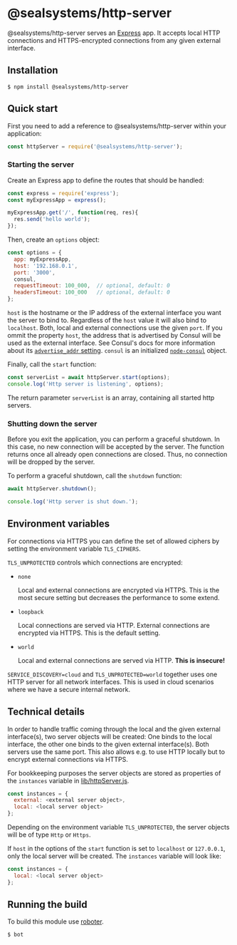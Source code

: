 # @sealsystems/http-server



@sealsystems/http-server serves an [Express](https://expressjs.com) app. It accepts local HTTP connections and HTTPS-encrypted connections from any given external interface.

## Installation

```shell
$ npm install @sealsystems/http-server
```

## Quick start

First you need to add a reference to @sealsystems/http-server within your application:

```javascript
const httpServer = require('@sealsystems/http-server');
```

### Starting the server

Create an Express app to define the routes that should be handled:

```javascript
const express = require('express');
const myExpressApp = express();

myExpressApp.get('/', function(req, res){
  res.send('hello world');
});
```

Then, create an `options` object:

```javascript
const options = {
  app: myExpressApp,
  host: '192.168.0.1',
  port: '3000',
  consul,
  requestTimeout: 100_000,  // optional, default: 0
  headersTimeout: 100_000   // optional, default: 0
};
```

`host` is the hostname or the IP address of the external interface you want the server to bind to. Regardless of the `host` value it will also bind to `localhost`. Both, local and external connections use the given `port`. If you ommit the property `host`, the address that is advertised by Consul will be used as the external interface. See Consul's docs for more information about its [`advertise_addr` setting](https://www.consul.io/docs/agent/options.html#advertise_addr).
`consul` is an initialized [`node-consul`](https://github.com/sealsystems/node-consul) object.

Finally, call the `start` function:

```javascript
const serverList = await httpServer.start(options);
console.log('Http server is listening', options);
```

The return parameter `serverList` is an array, containing all started http servers.

### Shutting down the server

Before you exit the application, you can perform a graceful shutdown. In this case, no new connection will be accepted by the server. The function returns once all already open connections are closed. Thus, no connection will be dropped by the server.

To perform a graceful shutdown, call the `shutdown` function:

```javascript
await httpServer.shutdown();

console.log('Http server is shut down.');
```

## Environment variables

For connections via HTTPS you can define the set of allowed ciphers by setting the environment variable `TLS_CIPHERS`.

`TLS_UNPROTECTED` controls which connections are encrypted:

- `none`

  Local and external connections are encrypted via HTTPS. This is the most secure setting but decreases the performance to some extend.

- `loopback`

  Local connections are served via HTTP. External connections are encrypted via HTTPS. This is the default setting.

- `world`

  Local and external connections are served via HTTP. **This is insecure!**

`SERVICE_DISCOVERY=cloud` and `TLS_UNPROTECTED=world` together uses one HTTP server for all network interfaces. This is used in cloud scenarios where we have a secure internal network.

## Technical details

In order to handle traffic coming through the local and the given external interface(s), two server objects will be created: One binds to the local interface, the other one binds to the given external interface(s). Both servers use the same port. This also allows e.g. to use HTTP locally but to encrypt external connections via HTTPS.

For bookkeeping purposes the server objects are stored as properties of the `instances` variable in [lib/httpServer.js](lib/httpsServer.js).

```javascript
const instances = {
  external: <external server object>,
  local: <local server object>
};
```

Depending on the environment variable `TLS_UNPROTECTED`, the server objects will be of type `Http` or `Https`.

If `host` in the options of the `start` function is set to `localhost` or `127.0.0.1`, only the local server will be created. The `instances` variable will look like:

```javascript
const instances = {
  local: <local server object>
};
```

## Running the build

To build this module use [roboter](https://www.npmjs.com/package/roboter).

```bash
$ bot
```
